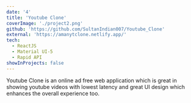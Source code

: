 ```yaml
---
date: '4'
title: 'Youtube Clone'
coverImage: './project2.png'
github: 'https://github.com/SultanIndian007/Youtube_Clone'
external: 'https://amanytclone.netlify.app/'
tech:
  - ReactJS
  - Material UI-5
  - Rapid API
showInProjects: false
---
```


Youtube Clone is an online ad free web application which is great in showing youtube videos with lowest latency and great UI design which enhances the overall experience too.

